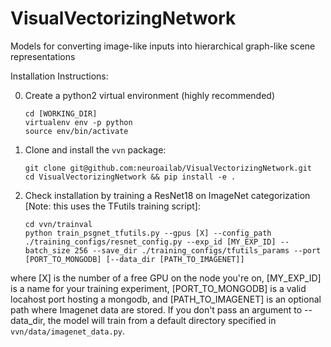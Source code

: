 # VisualVectorizingNetwork
Models for converting image-like inputs into hierarchical graph-like scene representations

Installation Instructions:

0. Create a python2 virtual environment (highly recommended)
    ```
    cd [WORKING_DIR]
    virtualenv env -p python
    source env/bin/activate
    ```
1. Clone and install the `vvn` package:
    ```
    git clone git@github.com:neuroailab/VisualVectorizingNetwork.git
    cd VisualVectorizingNetwork && pip install -e .
    ```
2. Check installation by training a ResNet18 on ImageNet categorization [Note: this uses the TFutils training script]:
    ```
    cd vvn/trainval
    python train_psgnet_tfutils.py --gpus [X] --config_path ./training_configs/resnet_config.py --exp_id [MY_EXP_ID] --batch_size 256 --save_dir ./training_configs/tfutils_params --port [PORT_TO_MONGODB] [--data_dir [PATH_TO_IMAGENET]]
    ```
  where [X] is the number of a free GPU on the node you're on, [MY_EXP_ID] is a name for your training experiment, [PORT_TO_MONGODB] is a valid locahost port hosting a mongodb, and [PATH_TO_IMAGENET] is an optional path where Imagenet data are stored. If you don't pass an argument to --data_dir, the model will train from a default directory specified in `vvn/data/imagenet_data.py`.
